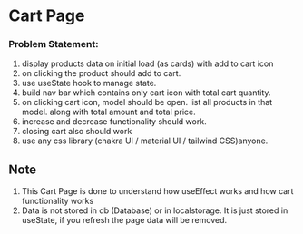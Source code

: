 # Cart Page

### Problem Statement:
1. display products data on initial load (as cards) with add to cart icon 
2. on clicking the product should add to cart.
3. use useState hook to manage state.
4. build nav bar which contains only cart icon with total cart quantity.
5. on clicking cart icon, model should be open. list all products in that model. along with total amount and total price.
6. increase and decrease functionality should work.
7. closing cart also should work
8. use any css library (chakra UI / material UI / tailwind CSS)anyone.


## Note 
1. This Cart Page is done to understand how useEffect works and how cart functionality works
2. Data is not stored in db (Database) or in localstorage. It is just stored in useState, if you refresh the page data will be removed.
